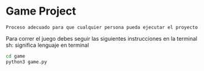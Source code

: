# Game Project
    Proceso adecuado para que cualquier persona pueda ejecutar el proyecto

Para correr el juego debes seguir las siguientes instrucciones en la terminal
sh: significa lenguaje en terminal
```sh
cd game
python3 game.py
```
